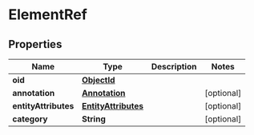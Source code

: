 
# ElementRef

## Properties
Name | Type | Description | Notes
------------ | ------------- | ------------- | -------------
**oid** | [**ObjectId**](ObjectId.md) |  | 
**annotation** | [**Annotation**](Annotation.md) |  |  [optional]
**entityAttributes** | [**EntityAttributes**](EntityAttributes.md) |  |  [optional]
**category** | **String** |  |  [optional]



